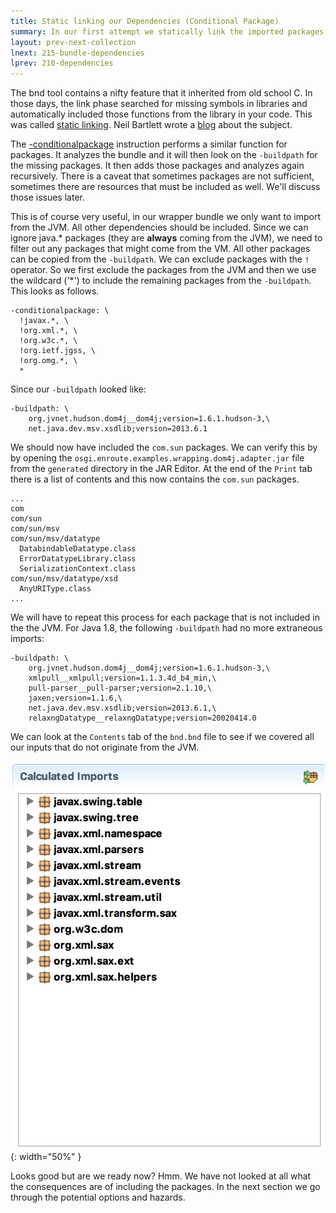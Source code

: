 ```yaml
---
title: Static linking our Dependencies (Conditional Package) 
summary: In our first attempt we statically link the imported packages recursively
layout: prev-next-collection
lnext: 215-bundle-dependencies
lprev: 210-dependencies
---
```


The bnd tool contains a nifty feature that it inherited from old school C. In those days, the link phase searched for missing symbols in libraries and automatically included those functions from the library in your code. This was called [static linking](https://kb.iu.edu/d/akqn). Neil Bartlett wrote a [blog] about the subject.

The [-conditionalpackage] instruction performs a similar function for packages. It analyzes the bundle and it will then look on the `-buildpath` for the missing packages. It then adds those packages and analyzes again recursively. There is a caveat that sometimes packages are not sufficient, sometimes there are resources that must be included as well. We'll discuss those issues later.

This is of course very useful, in our wrapper bundle we only want to import from the JVM. All other dependencies should be included. Since we can ignore java.\* packages (they are **always** coming from the JVM), we need to filter out any packages that might come from the VM. All other packages can be copied from the `-buildpath`. We can exclude packages with the `!` operator. So we first exclude the packages from the JVM and then we use the wildcard ('*') to include the remaining packages from the `-buildpath`. This looks as follows.

	-conditionalpackage: \
	  !javax.*, \
	  !org.xml.*, \ 
	  !org.w3c.*, \
	  !org.ietf.jgss, \
	  !org.omg.*, \
	  *

Since our `-buildpath` looked like:

	-buildpath: \
		org.jvnet.hudson.dom4j__dom4j;version=1.6.1.hudson-3,\
		net.java.dev.msv.xsdlib;version=2013.6.1

We should now have included the `com.sun` packages. We can verify this by  by opening the `osgi.enroute.examples.wrapping.dom4j.adapter.jar` file from the `generated` directory in the JAR Editor. At the end of the `Print` tab there is a list of contents and this now contains the `com.sun` packages.

	...
	com
	com/sun
	com/sun/msv
	com/sun/msv/datatype
	  DatabindableDatatype.class
	  ErrorDatatypeLibrary.class
	  SerializationContext.class
	com/sun/msv/datatype/xsd
	  AnyURIType.class
	...


We will have to repeat this process for each package that is not included in the the JVM. For Java 1.8, the following `-buildpath` had no more extraneous imports:

	-buildpath: \
		org.jvnet.hudson.dom4j__dom4j;version=1.6.1.hudson-3,\
		xmlpull__xmlpull;version=1.1.3.4d_b4_min,\
		pull-parser__pull-parser;version=2.1.10,\
		jaxen;version=1.1.6,\
		net.java.dev.msv.xsdlib;version=2013.6.1,\
		relaxngDatatype__relaxngDatatype;version=20020414.0

We can look at the `Contents` tab of the `bnd.bnd` file to see if we covered all our inputs that do not originate from the JVM.

![JPM4J p:com.sun.msv.datatype](img/imports-clean.png){: width="50%" }

Looks good but are we ready now? Hmm. We have not looked at all what the consequences are of including the packages. In the next section we go through the potential options and hazards.
 
[DOM4J]: http://jpm4j.org/#!/p/org.jdom/jdom
[JPM4J]: http://jpm4j.org/
[-conditionalpackage]: http://bnd.bndtools.org/instructions/conditionalpackage.html
[blog]: http://njbartlett.name/2014/05/26/static-linking.html
[133 Service Loader Mediator Specification]: http://blog.osgi.org/2013/02/javautilserviceloader-in-osgi.html
[semanticaly versioned]: http://bnd.bndtools.org/chapters/170-versioning.html 
[135.3 osgi.contract Namespace]: http://blog.osgi.org/2013/08/osgi-contracts-wonkish.html
[BSD style license]: http://dom4j.sourceforge.net/dom4j-1.6.1/license.html
[supernodes of small worlds]: https://en.wikipedia.org/wiki/Small-world_network
[OSGiSemVer]: https://www.osgi.org/wp-content/uploads/SemanticVersioning.pdf
[osgi.enroute.examples.wrapping.dom4j.adapter]: https://github.com/osgi/osgi.enroute.examples/osgi.enroute.examples.wrapping.dom4j.adapter